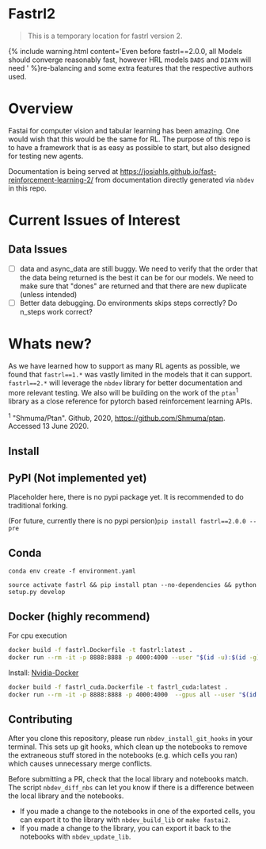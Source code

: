 # Fastrl2
> This is a temporary location for fastrl version 2.


{% include warning.html content='Even before fastrl==2.0.0, all Models should converge reasonably fast, however HRL models `DADS` and `DIAYN` will need ' %}re-balancing and some extra features that the respective authors used.

# Overview

Fastai for computer vision and tabular learning has been amazing. One would wish that this would be the same for RL. The purpose of this repo is to have a framework that is as easy as possible to start, but also designed for testing new agents.

Documentation is being served  at https://josiahls.github.io/fast-reinforcement-learning-2/ from documentation directly generated via `nbdev` in this repo.

# Current Issues of Interest

## Data Issues
- [ ] data and async_data are still buggy. We need to verify that the order that the data being returned is the best it can be for our models. We need to make sure that "dones" are returned and that there are new duplicate (unless intended)
- [ ] Better data debugging. Do environments skips steps correctly? Do n_steps work correct?

# Whats new?

As we have learned how to support as many RL agents as possible, we found that `fastrl==1.*` was vastly limited in the models that it can support. `fastrl==2.*` will leverage the `nbdev` library for better documentation and more relevant testing. We also will be building on the work of the `ptan`<sup>1</sup> library as a close reference for pytorch based reinforcement learning APIs. 


<sup>1</sup> "Shmuma/Ptan". Github, 2020, https://github.com/Shmuma/ptan. Accessed 13 June 2020.

## Install

## PyPI (Not implemented yet)
Placeholder here, there is no pypi package yet. It is recommended to do traditional forking.

(For future, currently there is no pypi persion)`pip install fastrl==2.0.0 --pre`

## Conda

`conda env create -f environment.yaml`

`source activate fastrl && pip install ptan --no-dependencies && python setup.py develop`

## Docker (highly recommend)

For cpu execution
```bash
docker build -f fastrl.Dockerfile -t fastrl:latest .
docker run --rm -it -p 8888:8888 -p 4000:4000 --user "$(id -u):$(id -g)" -v $(pwd):/opt/project/fastrl fastrl:latest /bin/bash
```

Install: [Nvidia-Docker](https://docs.nvidia.com/datacenter/cloud-native/container-toolkit/install-guide.html#docker)

```bash
docker build -f fastrl_cuda.Dockerfile -t fastrl_cuda:latest .
docker run --rm -it -p 8888:8888 -p 4000:4000  --gpus all --user "$(id -u):$(id -g)" -v $(pwd):/opt/project/fastrl fastrl_cuda:latest /bin/bash
```

## Contributing

After you clone this repository, please run `nbdev_install_git_hooks` in your terminal. This sets up git hooks, which clean up the notebooks to remove the extraneous stuff stored in the notebooks (e.g. which cells you ran) which causes unnecessary merge conflicts.

Before submitting a PR, check that the local library and notebooks match. The script `nbdev_diff_nbs` can let you know if there is a difference between the local library and the notebooks.
* If you made a change to the notebooks in one of the exported cells, you can export it to the library with `nbdev_build_lib` or `make fastai2`.
* If you made a change to the library, you can export it back to the notebooks with `nbdev_update_lib`.
